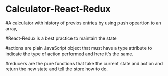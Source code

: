 # Calculator-React-Redux

#A calculator with history of previos entries by using push opeartion to an array,

#React-Redux is a best practice to maintain the state 

#actions are plain JavaScript object that must have a type attribute to indicate the type of action performed and here it's the same.

#reducers are the pure functions that take the current state and action and return the new state and tell the store how to do.
